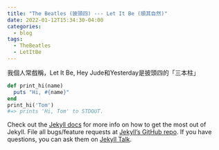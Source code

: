 ```yaml
---
title: "The Beatles (披頭四) --- Let It Be (順其自然)"
date: 2022-01-12T15:34:30-04:00
categories:
  - blog
tags:
  - TheBeatles
  - LetItBe
---
```

我個人常戲稱，Let It Be, Hey Jude和Yesterday是披頭四的「三本柱」

```ruby
def print_hi(name)
  puts "Hi, #{name}"
end
print_hi('Tom')
#=> prints 'Hi, Tom' to STDOUT.
```

Check out the [Jekyll docs][jekyll-docs] for more info on how to get the most out of Jekyll. File all bugs/feature requests at [Jekyll’s GitHub repo][jekyll-gh]. If you have questions, you can ask them on [Jekyll Talk][jekyll-talk].

[jekyll-docs]: https://jekyllrb.com/docs/home
[jekyll-gh]:   https://github.com/jekyll/jekyll
[jekyll-talk]: https://talk.jekyllrb.com/

